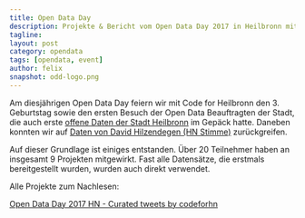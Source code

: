 ```yaml
---
title: Open Data Day
description: Projekte & Bericht vom Open Data Day 2017 in Heilbronn mit über 20 Teilnehmern 
tagline:
layout: post
category: opendata
tags: [opendata, event]
author: felix
snapshot: odd-logo.png
---
```


Am diesjährigen Open Data Day feiern wir mit Code for Heilbronn den 3. Geburtstag sowie den ersten Besuch der Open Data Beauftragten der Stadt, die auch erste [offene Daten der Stadt Heilbronn](https://github.com/opendata-heilbronn/daten-stadt-heilbronn) im Gepäck hatte. Daneben konnten wir auf [Daten von David Hilzendegen (HN Stimme)](https://github.com/dahilzen/Datensaetze-OpenDataDay17) zurückgreifen.

Auf dieser Grundlage ist einiges entstanden. Über 20 Teilnehmer haben an insgesamt 9 Projekten mitgewirkt. Fast alle Datensätze, die erstmals bereitgestellt wurden, wurden auch direkt verwendet.

Alle Projekte zum Nachlesen:
 
<a class="twitter-timeline" data-partner="tweetdeck" href="https://twitter.com/codeforhn/timelines/838438774711398400">Open Data Day 2017 HN - Curated tweets by codeforhn</a> <script async src="//platform.twitter.com/widgets.js" charset="utf-8"></script>

